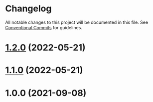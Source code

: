 # Changelog

All notable changes to this project will be documented in this file. See
[Conventional Commits](https://conventionalcommits.org) for guidelines.

# [1.2.0](https://github.com/EightSystems/react-web-mask/compare/v1.1.0...v1.2.0) (2022-05-21)

# [1.1.0](https://github.com/EightSystems/react-web-mask/compare/v1.0.0...v1.1.0) (2022-05-21)

# 1.0.0 (2021-09-08)
